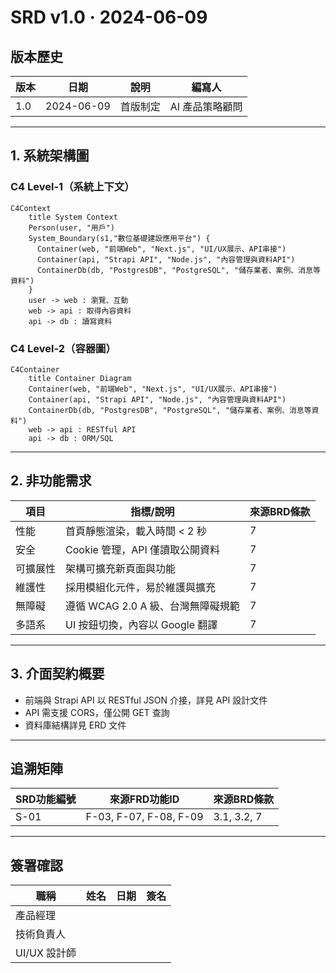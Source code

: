 # SRD v1.0 ‧ 2024-06-09

## 版本歷史
| 版本 | 日期       | 說明     | 編寫人         |
|------|------------|----------|----------------|
| 1.0  | 2024-06-09 | 首版制定 | AI 產品策略顧問 |

---

## 1. 系統架構圖

### C4 Level-1（系統上下文）
```mermaid
C4Context
    title System Context
    Person(user, "用戶")
    System_Boundary(s1,"數位基礎建設應用平台") {
      Container(web, "前端Web", "Next.js", "UI/UX展示、API串接")
      Container(api, "Strapi API", "Node.js", "內容管理與資料API")
      ContainerDb(db, "PostgresDB", "PostgreSQL", "儲存業者、案例、消息等資料")
    }
    user -> web : 瀏覽、互動
    web -> api : 取得內容資料
    api -> db : 讀寫資料
```

### C4 Level-2（容器圖）
```mermaid
C4Container
    title Container Diagram
    Container(web, "前端Web", "Next.js", "UI/UX展示、API串接")
    Container(api, "Strapi API", "Node.js", "內容管理與資料API")
    ContainerDb(db, "PostgresDB", "PostgreSQL", "儲存業者、案例、消息等資料")
    web -> api : RESTful API
    api -> db : ORM/SQL
```

---

## 2. 非功能需求

| 項目         | 指標/說明                                   | 來源BRD條款 |
|--------------|---------------------------------------------|-------------|
| 性能         | 首頁靜態渲染，載入時間 < 2 秒               | 7           |
| 安全         | Cookie 管理，API 僅讀取公開資料             | 7           |
| 可擴展性     | 架構可擴充新頁面與功能                      | 7           |
| 維護性       | 採用模組化元件，易於維護與擴充              | 7           |
| 無障礙       | 遵循 WCAG 2.0 A 級、台灣無障礙規範          | 7           |
| 多語系       | UI 按鈕切換，內容以 Google 翻譯              | 7           |

---

## 3. 介面契約概要
- 前端與 Strapi API 以 RESTful JSON 介接，詳見 API 設計文件
- API 需支援 CORS，僅公開 GET 查詢
- 資料庫結構詳見 ERD 文件

---

## 追溯矩陣
| SRD功能編號 | 來源FRD功能ID | 來源BRD條款 |
|-------------|---------------|-------------|
| S-01        | F-03, F-07, F-08, F-09 | 3.1, 3.2, 7 |

---

## 簽署確認
| 職稱         | 姓名     | 日期       | 簽名   |
|--------------|----------|------------|--------|
| 產品經理     |          |            |        |
| 技術負責人   |          |            |        |
| UI/UX 設計師 |          |            |        | 
